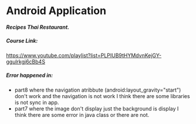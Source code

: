 # Android Application
***Recipes Thai Restaurant.***
##### Course Link:
https://www.youtube.com/playlist?list=PLPIUB9tHYMdvnKejGY-ggulrkgj6cBb4S
##### Error happened in:
- part8 
where the navigation atribbute (android:layout_gravity="start") don't work and the navigation is not work I think there are some libraries is not sync in app.
- part7
where the image don't display just the background is display I think there are some error in java class or there are not. 
